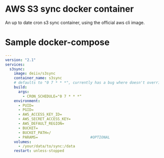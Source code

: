 # AWS S3 sync docker container
An up to date cron s3 sync container, using the official aws cli image.

# Sample docker-compose

```yaml
---
version: "2.1"
services:
  s3sync:
    image: deiiv/s3sync
    container_name: s3sync
    # defaults to "0 7 * * *", currently has a bug where doesn't override
    build:
      args:
        - CRON_SCHEDULE="0 7 * * *"
    environment:
      - PUID=
      - PGID=
      - AWS_ACCESS_KEY_ID=
      - AWS_SECRET_ACCESS_KEY=
      - AWS_DEFAULT_REGION=
      - BUCKET=
      - BUCKET_PATH=/
      - PARAMS=                        #OPTIONAL
    volumes:
      - /your/data/to/sync:/data
    restart: unless-stopped
```
